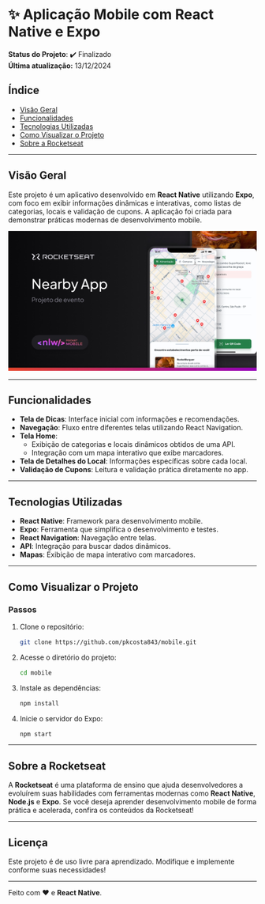 # ✨ **Aplicação Mobile com React Native e Expo**

**Status do Projeto**: ✔️ Finalizado  
**Última atualização:** 13/12/2024  

## **Índice**
- [Visão Geral](#visão-geral)  
- [Funcionalidades](#funcionalidades)  
- [Tecnologias Utilizadas](#tecnologias-utilizadas)  
- [Como Visualizar o Projeto](#como-visualizar-o-projeto)  
- [Sobre a Rocketseat](#sobre-a-rocketseat)  

---

## **Visão Geral**

Este projeto é um aplicativo desenvolvido em **React Native** utilizando **Expo**, com foco em exibir informações dinâmicas e interativas, como listas de categorias, locais e validação de cupons. A aplicação foi criada para demonstrar práticas modernas de desenvolvimento mobile.  

<img src="./screenshot.jpg" alt="Demonstração" width="600">  

---

## **Funcionalidades**
- **Tela de Dicas**: Interface inicial com informações e recomendações.  
- **Navegação**: Fluxo entre diferentes telas utilizando React Navigation.  
- **Tela Home**:  
  - Exibição de categorias e locais dinâmicos obtidos de uma API.  
  - Integração com um mapa interativo que exibe marcadores.  
- **Tela de Detalhes do Local**: Informações específicas sobre cada local.  
- **Validação de Cupons**: Leitura e validação prática diretamente no app.  

---

## **Tecnologias Utilizadas**
- **React Native**: Framework para desenvolvimento mobile.  
- **Expo**: Ferramenta que simplifica o desenvolvimento e testes.  
- **React Navigation**: Navegação entre telas.  
- **API**: Integração para buscar dados dinâmicos.  
- **Mapas**: Exibição de mapa interativo com marcadores.  

---

## **Como Visualizar o Projeto**

### **Passos**
1. Clone o repositório:  
   ```bash
   git clone https://github.com/pkcosta843/mobile.git
   ```
2. Acesse o diretório do projeto:  
   ```bash
   cd mobile
   ```
3. Instale as dependências:  
   ```bash
   npm install
   ```
4. Inicie o servidor do Expo:  
   ```bash
   npm start
   ```

---

## **Sobre a Rocketseat**

A **Rocketseat** é uma plataforma de ensino que ajuda desenvolvedores a evoluírem suas habilidades com ferramentas modernas como **React Native**, **Node.js** e **Expo**. Se você deseja aprender desenvolvimento mobile de forma prática e acelerada, confira os conteúdos da Rocketseat!  

---

## **Licença**

Este projeto é de uso livre para aprendizado. Modifique e implemente conforme suas necessidades!  

---
Feito com ❤️ e **React Native**.
